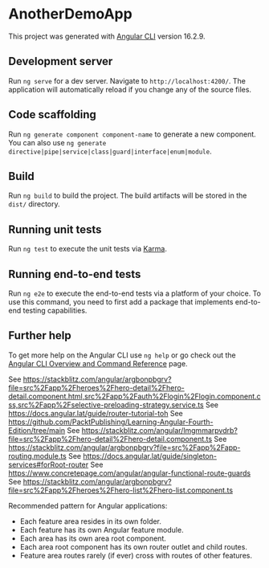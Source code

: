 # AnotherDemoApp

This project was generated with [Angular CLI](https://github.com/angular/angular-cli) version 16.2.9.

## Development server

Run `ng serve` for a dev server. Navigate to `http://localhost:4200/`. The application will automatically reload if you change any of the source files.

## Code scaffolding

Run `ng generate component component-name` to generate a new component. You can also use `ng generate directive|pipe|service|class|guard|interface|enum|module`.

## Build

Run `ng build` to build the project. The build artifacts will be stored in the `dist/` directory.

## Running unit tests

Run `ng test` to execute the unit tests via [Karma](https://karma-runner.github.io).

## Running end-to-end tests

Run `ng e2e` to execute the end-to-end tests via a platform of your choice. To use this command, you need to first add a package that implements end-to-end testing capabilities.

## Further help

To get more help on the Angular CLI use `ng help` or go check out the [Angular CLI Overview and Command Reference](https://angular.io/cli) page.

See https://stackblitz.com/angular/argbonpbgrv?file=src%2Fapp%2Fheroes%2Fhero-detail%2Fhero-detail.component.html,src%2Fapp%2Fauth%2Flogin%2Flogin.component.css,src%2Fapp%2Fselective-preloading-strategy.service.ts
See https://docs.angular.lat/guide/router-tutorial-toh
See https://github.com/PacktPublishing/Learning-Angular-Fourth-Edition/tree/main
See https://stackblitz.com/angular/lmgmmarpvdrb?file=src%2Fapp%2Fhero-detail%2Fhero-detail.component.ts
See https://stackblitz.com/angular/argbonpbgrv?file=src%2Fapp%2Fapp-routing.module.ts
See https://docs.angular.lat/guide/singleton-services#forRoot-router
See https://www.concretepage.com/angular/angular-functional-route-guards
See https://stackblitz.com/angular/argbonpbgrv?file=src%2Fapp%2Fheroes%2Fhero-list%2Fhero-list.component.ts


Recommended pattern for Angular applications:

- Each feature area resides in its own folder.
- Each feature has its own Angular feature module.
- Each area has its own area root component.
- Each area root component has its own router outlet and child routes.
- Feature area routes rarely (if ever) cross with routes of other features.

